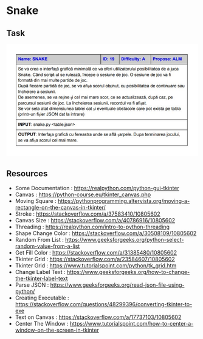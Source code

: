 # Snake

## Task 

![Task](https://raw.githubusercontent.com/StamateValentin/Python-Project/main/task.jpg?token=AKL4B2O6NIJWZ2DW26OWTEDBXGFO6)

## Resources
* Some Documentation : https://realpython.com/python-gui-tkinter
* Canvas : https://python-course.eu/tkinter_canvas.php
* Moving Square : https://pythonprogramming.altervista.org/moving-a-rectangle-on-the-canvas-in-tkinter/
* Stroke : https://stackoverflow.com/a/37583410/10805602
* Canvas Size : https://stackoverflow.com/a/40786916/10805602
* Threading : https://realpython.com/intro-to-python-threading
* Shape Change Color : https://stackoverflow.com/a/30508109/10805602
* Random From List : https://www.geeksforgeeks.org/python-select-random-value-from-a-list
* Get Fill Color : https://stackoverflow.com/a/31385480/10805602
* Tkinter Grid : https://stackoverflow.com/a/23584607/10805602
* Tkinter Grid : https://www.tutorialspoint.com/python/tk_grid.htm
* Change Label Text : https://www.geeksforgeeks.org/how-to-change-the-tkinter-label-text
* Parse JSON : https://www.geeksforgeeks.org/read-json-file-using-python/
* Creating Executable : https://stackoverflow.com/questions/48299396/converting-tkinter-to-exe
* Text on Canvas : https://stackoverflow.com/a/17737103/10805602
* Center The Window : https://www.tutorialspoint.com/how-to-center-a-window-on-the-screen-in-tkinter
